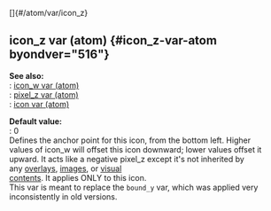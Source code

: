 []{#/atom/var/icon_z}    
## icon_z var (atom) {#icon_z-var-atom byondver="516"}    
**See also:**    
:   [icon_w var (atom)](/ref/atom/var/icon_w.md)    
:   [pixel_z var (atom)](/ref/atom/var/pixel_z.md)    
:   [icon var (atom)](/ref/atom/var/icon.md)    
<!-- -->    
**Default value:**    
:   0    
Defines the anchor point for this icon, from the bottom left. Higher    
values of icon_w will offset this icon downward; lower values offset it    
upward. It acts like a negative pixel_z except it\'s not inherited by    
any [overlays](/ref/atom/var/overlays.md), [images](/ref/image.md), or [visual    
contents](/ref/atom/var/vis_contents.md). It applies ONLY to this icon.    
This var is meant to replace the `bound_y` var, which was applied very    
inconsistently in old versions.  